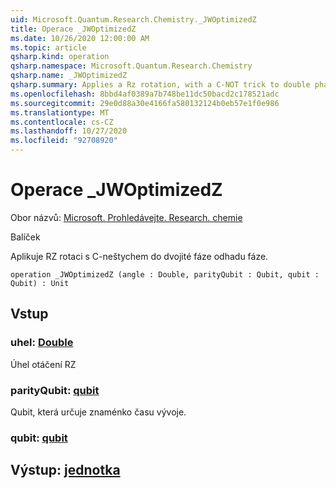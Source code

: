 ```yaml
---
uid: Microsoft.Quantum.Research.Chemistry._JWOptimizedZ
title: Operace _JWOptimizedZ
ms.date: 10/26/2020 12:00:00 AM
ms.topic: article
qsharp.kind: operation
qsharp.namespace: Microsoft.Quantum.Research.Chemistry
qsharp.name: _JWOptimizedZ
qsharp.summary: Applies a Rz rotation, with a C-NOT trick to double phase in phase estimation.
ms.openlocfilehash: 8bbd4af0389a7b748be11dc50bacd2c178521adc
ms.sourcegitcommit: 29e0d88a30e4166fa580132124b0eb57e1f0e986
ms.translationtype: MT
ms.contentlocale: cs-CZ
ms.lasthandoff: 10/27/2020
ms.locfileid: "92708920"
---
```

# <a name="_jwoptimizedz-operation"></a>Operace _JWOptimizedZ

Obor názvů: [Microsoft. Prohledávejte. Research. chemie](xref:Microsoft.Quantum.Research.Chemistry)

Balíček [](https://nuget.org/packages/)


Aplikuje RZ rotaci s C-neštychem do dvojité fáze odhadu fáze.

```qsharp
operation _JWOptimizedZ (angle : Double, parityQubit : Qubit, qubit : Qubit) : Unit
```


## <a name="input"></a>Vstup

### <a name="angle--double"></a>uhel: [Double](xref:microsoft.quantum.lang-ref.double)

Úhel otáčení RZ


### <a name="parityqubit--qubit"></a>parityQubit: [qubit](xref:microsoft.quantum.lang-ref.qubit)

Qubit, která určuje znaménko času vývoje.


### <a name="qubit--qubit"></a>qubit: [qubit](xref:microsoft.quantum.lang-ref.qubit)





## <a name="output--unit"></a>Výstup: [jednotka](xref:microsoft.quantum.lang-ref.unit)

